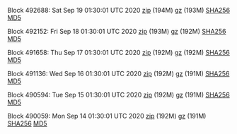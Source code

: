 Block 492688: Sat Sep 19 01:30:01 UTC 2020 [zip](https://files.01coin.io/mainnet/2020-09-19/bootstrap.dat.zip) (194M) [gz](https://files.01coin.io/mainnet/2020-09-19/bootstrap.dat.tar.gz) (193M) [SHA256](https://files.01coin.io/mainnet/2020-09-19/sha256.txt) [MD5](https://files.01coin.io/mainnet/2020-09-19/md5.txt)

Block 492152: Fri Sep 18 01:30:01 UTC 2020 [zip](https://files.01coin.io/mainnet/2020-09-18/bootstrap.dat.zip) (193M) [gz](https://files.01coin.io/mainnet/2020-09-18/bootstrap.dat.tar.gz) (192M) [SHA256](https://files.01coin.io/mainnet/2020-09-18/sha256.txt) [MD5](https://files.01coin.io/mainnet/2020-09-18/md5.txt)

Block 491658: Thu Sep 17 01:30:01 UTC 2020 [zip](https://files.01coin.io/mainnet/2020-09-17/bootstrap.dat.zip) (192M) [gz](https://files.01coin.io/mainnet/2020-09-17/bootstrap.dat.tar.gz) (192M) [SHA256](https://files.01coin.io/mainnet/2020-09-17/sha256.txt) [MD5](https://files.01coin.io/mainnet/2020-09-17/md5.txt)

Block 491136: Wed Sep 16 01:30:01 UTC 2020 [zip](https://files.01coin.io/mainnet/2020-09-16/bootstrap.dat.zip) (192M) [gz](https://files.01coin.io/mainnet/2020-09-16/bootstrap.dat.tar.gz) (191M) [SHA256](https://files.01coin.io/mainnet/2020-09-16/sha256.txt) [MD5](https://files.01coin.io/mainnet/2020-09-16/md5.txt)

Block 490594: Tue Sep 15 01:30:01 UTC 2020 [zip](https://files.01coin.io/mainnet/2020-09-15/bootstrap.dat.zip) (192M) [gz](https://files.01coin.io/mainnet/2020-09-15/bootstrap.dat.tar.gz) (191M) [SHA256](https://files.01coin.io/mainnet/2020-09-15/sha256.txt) [MD5](https://files.01coin.io/mainnet/2020-09-15/md5.txt)

Block 490059: Mon Sep 14 01:30:01 UTC 2020 [zip](https://files.01coin.io/mainnet/2020-09-14/bootstrap.dat.zip) (192M) [gz](https://files.01coin.io/mainnet/2020-09-14/bootstrap.dat.tar.gz) (191M) [SHA256](https://files.01coin.io/mainnet/2020-09-14/sha256.txt) [MD5](https://files.01coin.io/mainnet/2020-09-14/md5.txt)
